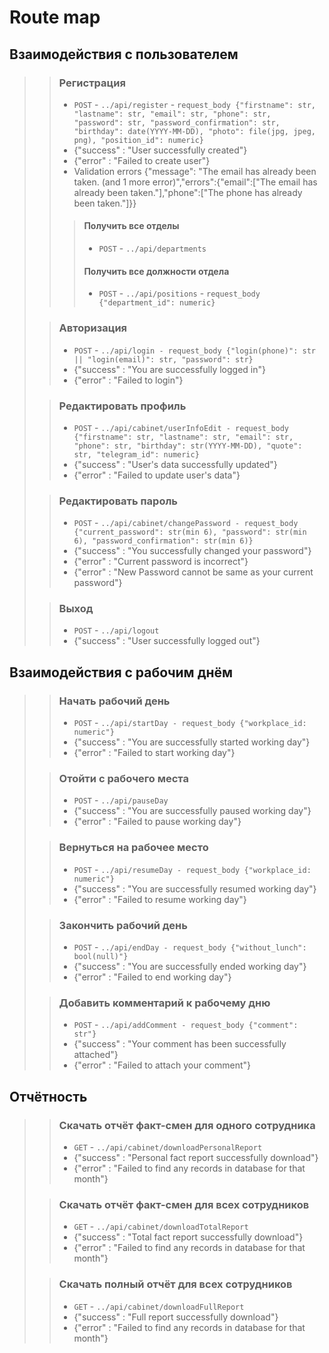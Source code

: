 # Route map

## Взаимодействия с пользователем
>> ### Регистрация  
>> * `POST` - `../api/register` - `request_body {"firstname": str, "lastname": str, "email": str, "phone": str, "password": str, "password_confirmation": str, "birthday": date(YYYY-MM-DD), "photo": file(jpg, jpeg, png), "position_id": numeric}`  
>> * {"success" : "User successfully created"}  
>> * {"error"   : "Failed to create user"}  
>> * Validation errors {"message": "The email has already been taken. (and 1 more error)","errors":{"email":["The email has already been taken."],"phone":["The phone has already been taken."]}}
>>> #### Получить все отделы
>>> * `POST` - `../api/departments`
>>> #### Получить все должности отдела
>>> * `POST` - `../api/positions` - `request_body {"department_id": numeric}`
> 
>> ### Авторизация 
>> * `POST` - `../api/login - request_body {"login(phone)": str || "login(email)": str, "password": str}`
>> * {"success" : "You are successfully logged in"}
>> * {"error"   : "Failed to login"}
> 
>> ### Редактировать профиль
>> * `POST` - `../api/cabinet/userInfoEdit - request_body {"firstname": str, "lastname": str, "email": str, "phone": str, "birthday": str(YYYY-MM-DD), "quote": str, "telegram_id": numeric}`
>> * {"success" : "User's data successfully updated"}
>> * {"error"   : "Failed to update user's data"}
>
>> ### Редактировать пароль
>> * `POST` - `../api/cabinet/changePassword - request_body {"current_password": str(min 6), "password": str(min 6), "password_confirmation": str(min 6)}`
>> * {"success" : "You successfully changed your password"}
>> * {"error"   : "Current password is incorrect"}
>> * {"error"   : "New Password cannot be same as your current password"}
> 
>> ### Выход 
>> * `POST` - `../api/logout`
>> * {"success" : "User successfully logged out"}

## Взаимодействия с рабочим днём
>> ### Начать рабочий день
>> * `POST` - `../api/startDay - request_body {"workplace_id: numeric"}`
>> * {"success" : "You are successfully started working day"}
>> * {"error"   : "Failed to start working day"}
> 
>> ### Отойти с рабочего места
>> * `POST` - `../api/pauseDay`
>> * {"success" : "You are successfully paused working day"}
>> * {"error"   : "Failed to pause working day"} 
> 
>> ### Вернуться на рабочее место
>> * `POST` - `../api/resumeDay - request_body {"workplace_id: numeric"}`
>> * {"success" : "You are successfully resumed working day"}
>> * {"error"   : "Failed to resume working day"}
>
>> ### Закончить рабочий день
>> * `POST` - `../api/endDay - request_body {"without_lunch": bool(null)"}`
>> * {"success" : "You are successfully ended working day"}
>> * {"error"   : "Failed to end working day"}
>
>> ### Добавить комментарий к рабочему дню
>> * `POST` - `../api/addComment - request_body {"comment": str"}`
>> * {"success" : "Your comment has been successfully attached"}
>> * {"error"   : "Failed to attach your comment"}

## Отчётность
>> ### Скачать отчёт факт-смен для одного сотрудника
>> * `GET` - `../api/cabinet/downloadPersonalReport`
>> * {"success" : "Personal fact report successfully download"}
>> * {"error"   : "Failed to find any records in database for that month"}
>
>> ### Скачать отчёт факт-смен для всех сотрудников
>> * `GET` - `../api/cabinet/downloadTotalReport`
>> * {"success" : "Total fact report successfully download"}
>> * {"error"   : "Failed to find any records in database for that month"}
>
>> ### Скачать полный отчёт для всех сотрудников
>> * `GET` - `../api/cabinet/downloadFullReport`
>> * {"success" : "Full report successfully download"}
>> * {"error"   : "Failed to find any records in database for that month"}
